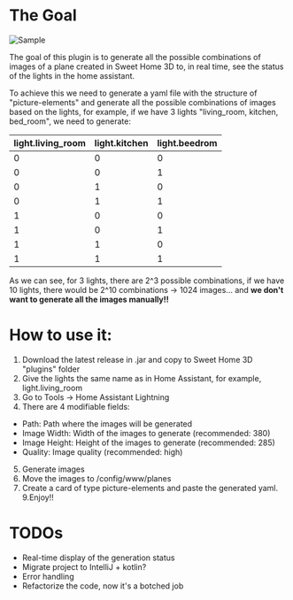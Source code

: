 # **The Goal**

![Sample](https://github.com/sergiocasero/sweet_home_3d_ha_lightning/raw/main/media/sample.gif "Sample")

The goal of this plugin is to generate all the possible combinations of images of a plane created in Sweet Home 3D to, in real time, see the status of the lights in the home assistant.

To achieve this we need to generate a yaml file with the structure of "picture-elements" and generate all the possible combinations of images based on the lights, for example, if we have 3 lights "living_room, kitchen, bed_room", we need to generate:

| light.living_room | light.kitchen | light.beedrom |
| ------------ | ------------ | ------------ |
| 0 | 0 | 0 |
| 0 | 0 | 1 |
| 0 | 1 | 0 |
| 0 | 1 | 1 |
| 1 | 0 | 0 |
| 1 | 0 | 1 |
| 1 | 1 | 0 |
| 1 | 1 | 1 |

As we can see, for 3 lights, there are 2^3 possible combinations, if we have 10 lights, there would be 2^10 combinations -> 1024 images... and **we don't want to generate all the images manually!!**

# **How to use it:**
1. Download the latest release in .jar and copy to Sweet Home 3D "plugins" folder
2. Give the lights the same name as in Home Assistant, for example, light.living_room
3. Go to Tools -> Home Assistant Lightning
4. There are 4 modifiable fields:
- Path: Path where the images will be generated
- Image Width: Width of the images to generate (recommended: 380)
- Image Height: Height of the images to generate (recommended: 285)
- Quality: Image quality (recommended: high)
5. Generate images
6. Move the images to /config/www/planes
7. Create a card of type picture-elements and paste the generated yaml.
9.Enjoy!!

# **TODOs**

- Real-time display of the generation status
- Migrate project to IntelliJ + kotlin?
- Error handling
- Refactorize the code, now it's a botched job
